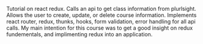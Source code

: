 Tutorial on react redux. Calls an api to get class information from plurlsight. Allows the user to create, update, or delete course information. Implements react router, redux, thunks, hooks, form validation, error handling for all api calls. My main intention for this course was to get a good insight on redux fundementals, and implimenting redux into an application.
